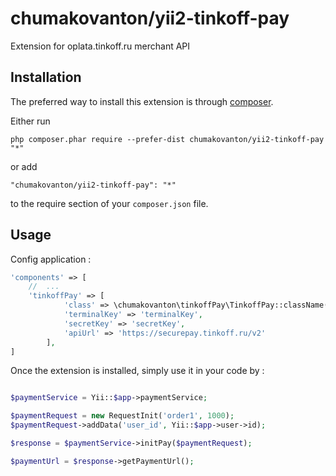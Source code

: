 chumakovanton/yii2-tinkoff-pay
==========================
Extension for oplata.tinkoff.ru merchant API

Installation
------------

The preferred way to install this extension is through [composer](http://getcomposer.org/download/).

Either run

```
php composer.phar require --prefer-dist chumakovanton/yii2-tinkoff-pay "*"
```

or add

```
"chumakovanton/yii2-tinkoff-pay": "*"
```

to the require section of your `composer.json` file.


Usage
-----

Config application :

```php
'components' => [
    //  ...
    'tinkoffPay' => [
            'class' => \chumakovanton\tinkoffPay\TinkoffPay::className(),
            'terminalKey' => 'terminalKey',
            'secretKey' => 'secretKey',
            'apiUrl' => 'https://securepay.tinkoff.ru/v2'
        ],
]

```

Once the extension is installed, simply use it in your code by  :

```php

$paymentService = Yii::$app->paymentService;

$paymentRequest = new RequestInit('order1', 1000);
$paymentRequest->addData('user_id', Yii::$app->user->id);

$response = $paymentService->initPay($paymentRequest);

$paymentUrl = $response->getPaymentUrl();

```
